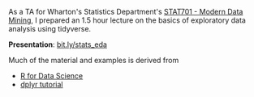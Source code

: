 As a TA for Wharton's Statistics Department's [STAT701 - Modern Data Mining](https://statistics.wharton.upenn.edu/programs/mba/course-descriptions/), I prepared an 1.5 hour lecture on the basics of exploratory data analysis using tidyverse.

**Presentation**: [bit.ly/stats_eda](https://bit.ly/stats_eda)

Much of the material and examples is derived from 

- [R for Data Science](http://r4ds.had.co.nz/exploratory-data-analysis.html)
- [dplyr tutorial](https://cran.rstudio.com/web/packages/dplyr/vignettes/introduction.html)
